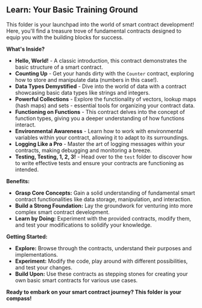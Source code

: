 ## Learn: Your Basic Training Ground

This folder is your launchpad into the world of smart contract development! Here, you'll find a treasure trove of fundamental contracts designed to equip you with the building blocks for success.

**What's Inside?**

* **Hello, World!** - A classic introduction, this contract demonstrates the basic structure of a smart contract.
* **Counting Up** - Get your hands dirty with the `Counter` contract, exploring how to store and manipulate data (numbers in this case!).
* **Data Types Demystified** - Dive into the world of data with a contract showcasing basic data types like strings and integers.
* **Powerful Collections** - Explore the functionality of vectors, lookup maps (hash maps) and sets - essential tools for organizing your contract data.
* **Functioning on Functions** - This contract delves into the concept of function types, giving you a deeper understanding of how functions interact.
* **Environmental Awareness** - Learn how to work with environmental variables within your contract, allowing it to adapt to its surroundings.
* **Logging Like a Pro** - Master the art of logging messages within your contracts, making debugging and monitoring a breeze.
* **Testing, Testing, 1, 2, 3!** - Head over to the `test` folder to discover how to write effective tests and ensure your contracts are functioning as intended.

**Benefits:**

* **Grasp Core Concepts:** Gain a solid understanding of fundamental smart contract functionalities like data storage, manipulation, and interaction.
* **Build a Strong Foundation:** Lay the groundwork for venturing into more complex smart contract development.
* **Learn by Doing:** Experiment with the provided contracts, modify them, and test your modifications to solidify your knowledge.

**Getting Started:**

* **Explore:** Browse through the contracts, understand their purposes and implementations.
* **Experiment:** Modify the code, play around with different possibilities, and test your changes.
* **Build Upon:** Use these contracts as stepping stones for creating your own basic smart contracts for various use cases.

**Ready to embark on your smart contract journey? This folder is your compass!**
